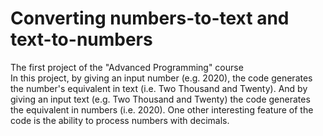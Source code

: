 # Converting numbers-to-text and text-to-numbers
The first project of the "Advanced Programming" course \
In this project, by giving an input number (e.g. 2020), the code generates the number's equivalent in text (i.e. Two Thousand and Twenty). And by giving an input text (e.g. Two Thousand and Twenty) the code generates the equivalent in numbers (i.e. 2020). One other interesting feature of the code is the ability to process numbers with decimals.
